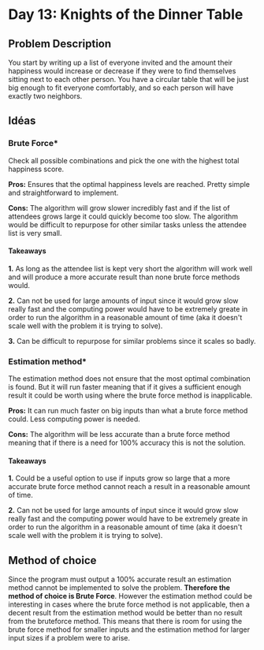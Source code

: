 # Day 13: Knights of the Dinner Table

## Problem Description
You start by writing up a list of everyone invited and the amount their happiness would increase or decrease if they were to find themselves sitting next to each other person. You have a circular table that will be just big enough to fit everyone comfortably, and so each person will have exactly two neighbors.

## Idéas
### Brute Force*
Check all possible combinations and pick the one with the highest total happiness score.

**Pros:** Ensures that the optimal happiness levels are reached. Pretty simple and straightforward to implement.

**Cons:** The algorithm will grow slower incredibly fast and if the list of attendees grows large it could quickly become too slow. The algorithm would be difficult to repurpose for other similar tasks unless the attendee list is very small.

#### Takeaways
**1.** As long as the attendee list is kept very short the algorithm will work well and will produce a more accurate result than none brute force methods would.

**2.** Can not be used for large amounts of input since it would grow slow really fast and the computing power would have to be extremely greate in order to run the algorithm in a reasonable amount of time (aka it doesn't scale well with the problem it is trying to solve).

**3.** Can be difficult to repurpose for similar problems since it scales so badly.

### Estimation method*
The estimation method does not ensure that the most optimal combination is found. But it will run faster meaning that if it gives a sufficient enough result it could be worth using where the brute force method is inapplicable.

**Pros:** It can run much faster on big inputs than what a brute force method could. Less computing power is needed.

**Cons:** The algorithm will be less accurate than a brute force method meaning that if there is a need for 100% accuracy this is not the solution.

#### Takeaways
**1.** Could be a useful option to use if inputs grow so large that a more accurate brute force method cannot reach a result in a reasonable amount of time.

**2.** Can not be used for large amounts of input since it would grow slow really fast and the computing power would have to be extremely greate in order to run the algorithm in a reasonable amount of time (aka it doesn't scale well with the problem it is trying to solve).

## Method of choice
Since the program must output a 100% accurate result an estimation method cannot be implemented to solve the problem. **Therefore the method of choice is Brute Force**. However the estimation method could be interesting in cases where the brute force method is not applicable, then a decent result from the estimation method would be better than no result from the bruteforce method. This means that there is room for using the brute force method for smaller inputs and the estimation method for larger input sizes if a problem were to arise.
